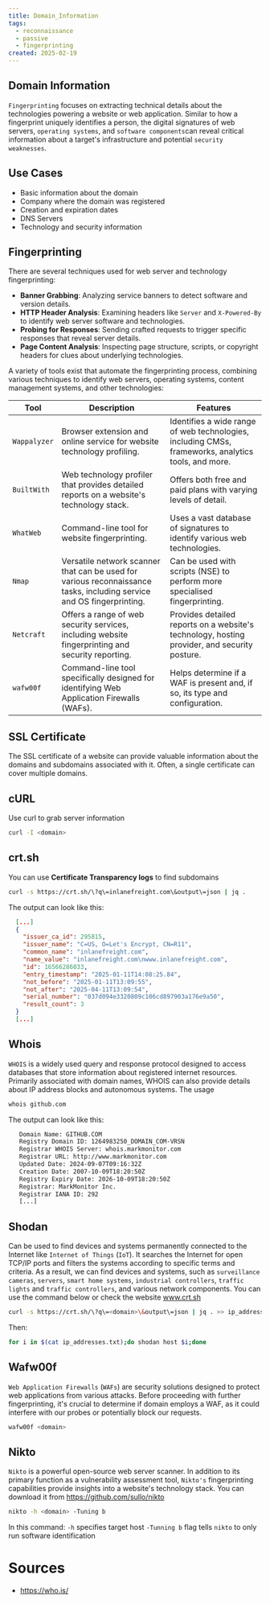 ```yaml
---
title: Domain_Information
tags:
  - reconnaissance
  - passive
  - fingerprinting
created: 2025-02-19
---
```


## Domain Information
`Fingerprinting` focuses on extracting technical details about the technologies powering a website or web application. Similar to how a fingerprint uniquely identifies a person, the digital signatures of web servers, `operating systems`, and `software components`can reveal critical information about a target's infrastructure and potential `security weaknesses`. 
## Use Cases
- Basic information about the domain
- Company where the domain was registered
- Creation and expiration dates
- DNS Servers
- Technology and security information

## Fingerprinting

There are several techniques used for web server and technology fingerprinting:
- **Banner Grabbing**: Analyzing service banners to detect software and version details.
- **HTTP Header Analysis**: Examining headers like `Server` and `X-Powered-By` to identify web server software and technologies.
- **Probing for Responses**: Sending crafted requests to trigger specific responses that reveal server details.
- **Page Content Analysis**: Inspecting page structure, scripts, or copyright headers for clues about underlying technologies.

A variety of tools exist that automate the fingerprinting process, combining various techniques to identify web servers, operating systems, content management systems, and other technologies:

| Tool         | Description                                                                                                           | Features                                                                                            |
| ------------ | --------------------------------------------------------------------------------------------------------------------- | --------------------------------------------------------------------------------------------------- |
| `Wappalyzer` | Browser extension and online service for website technology profiling.                                                | Identifies a wide range of web technologies, including CMSs, frameworks, analytics tools, and more. |
| `BuiltWith`  | Web technology profiler that provides detailed reports on a website's technology stack.                               | Offers both free and paid plans with varying levels of detail.                                      |
| `WhatWeb`    | Command-line tool for website fingerprinting.                                                                         | Uses a vast database of signatures to identify various web technologies.                            |
| `Nmap`       | Versatile network scanner that can be used for various reconnaissance tasks, including service and OS fingerprinting. | Can be used with scripts (NSE) to perform more specialised fingerprinting.                          |
| `Netcraft`   | Offers a range of web security services, including website fingerprinting and security reporting.                     | Provides detailed reports on a website's technology, hosting provider, and security posture.        |
| `wafw00f`    | Command-line tool specifically designed for identifying Web Application Firewalls (WAFs).                             | Helps determine if a WAF is present and, if so, its type and configuration.                         |

## SSL Certificate
The SSL certificate of a website can provide valuable information about the domains and subdomains associated with it. Often, a single certificate can cover multiple domains.

## cURL
Use curl to grab server information
```bash
curl -I <domain>
```

## crt.sh
You can use **Certificate Transparency logs** to find subdomains
```bash
curl -s https://crt.sh/\?q\=inlanefreight.com\&output\=json | jq .
```

The output can look like this:
```json
  [...]
  {
    "issuer_ca_id": 295815,
    "issuer_name": "C=US, O=Let's Encrypt, CN=R11",
    "common_name": "inlanefreight.com",
    "name_value": "inlanefreight.com\nwww.inlanefreight.com",
    "id": 16566286033,
    "entry_timestamp": "2025-01-11T14:08:25.84",
    "not_before": "2025-01-11T13:09:55",
    "not_after": "2025-04-11T13:09:54",
    "serial_number": "037d094e3320809c106cd897903a176e9a50",
    "result_count": 3
  }
  [...]
```

## Whois
`WHOIS` is a widely used query and response protocol designed to access databases that store information about registered internet resources. Primarily associated with domain names, WHOIS can also provide details about IP address blocks and autonomous systems.
The usage
```bash
whois github.com
```

The output can look like this:
```txt
   Domain Name: GITHUB.COM
   Registry Domain ID: 1264983250_DOMAIN_COM-VRSN
   Registrar WHOIS Server: whois.markmonitor.com
   Registrar URL: http://www.markmonitor.com
   Updated Date: 2024-09-07T09:16:32Z
   Creation Date: 2007-10-09T18:20:50Z
   Registry Expiry Date: 2026-10-09T18:20:50Z
   Registrar: MarkMonitor Inc.
   Registrar IANA ID: 292
   [...]
```

## Shodan
Can be used to find devices and systems permanently connected to the Internet like `Internet of Things` (`IoT`). It searches the Internet for open TCP/IP ports and filters the systems according to specific terms and criteria. As a result, we can find devices and systems, such as `surveillance cameras`, `servers`, `smart home systems`, `industrial controllers`, `traffic lights` and `traffic controllers`, and various network components.
You can use the command below or check the website www.crt.sh
```bash
curl -s https://crt.sh/\?q\=<domain>\&output\=json | jq . >> ip_addresses.txt
```

Then:
```bash
for i in $(cat ip_addresses.txt);do shodan host $i;done
```

## Wafw00f
`Web Application Firewalls` (`WAFs`) are security solutions designed to protect web applications from various attacks. Before proceeding with further fingerprinting, it's crucial to determine if domain employs a WAF, as it could interfere with our probes or potentially block our requests.
```bash
wafw00f <domain>
```

## Nikto
`Nikto` is a powerful open-source web server scanner. In addition to its primary function as a vulnerability assessment tool, `Nikto's` fingerprinting capabilities provide insights into a website's technology stack. You can download it from https://github.com/sullo/nikto
```bash
nikto -h <domain> -Tuning b
```
In this command:
`-h` specifies target host
`-Tunning b` flag tells `nikto` to only run software identification

# Sources
- https://who.is/

